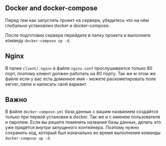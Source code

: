 ## Docker and docker-compose
Перед тем как запустить проект на сервере, убедитесь что на нём глобально установлен docker и docker-compose.

После подготовки сервера перейдите в папку проекта и выполните команду `docker-compose up -d`.


## Nginx

В папке `client/.nginx` в файле `nginx.conf` прослушивается только 80 порт, поэтому клиент должен работать на 80 порту. Так же
м этом же файле если у вас есть доменное имя - можете раскометировать поле server_name и написать свой вариант.

## Важно

В файле `docker-compose.yml` база данных с вашим названием создайтся только при первой установки в docker. Так же и с именем пользователя и паролем.
Если вы решите поменять название базы данных, делать это уже придётся внутри запущеного контейнера. Поэтому нужно сохранить код, который был изначально во время выполнения команды `docker-compose up -d`. 
